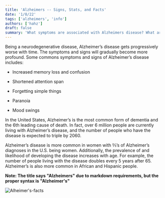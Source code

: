 ```yaml
---
title: 'Alzheimers -- Signs, Stats, and Facts'
date: '1/8/22'
tags: ['alzheimers', 'info']
authors: ['hahz']
draft: false
summary: 'What symptoms are associated with Alzheimers disease? What are some statistics to help understand the scope and pervasiveness of Alzheimers disease? What are some interesting facts about the disease? The following blog post will explore these questions and more.'
---
```

Being a neurodegenerative disease, Alzheimer’s disease gets progressively worse with time. The symptoms and signs will gradually become more profound. Some commons symptoms and signs of Alzheimer’s disease includes:

-   Increased memory loss and confusion
    
-   Shortened attention span
    
-   Forgetting simple things
    
-   Paranoia
    
-   Mood swings
    

In the United States, Alzheimer’s is the most common form of dementia and the 6th leading cause of death. In fact, over 6 million people are currently living with Alzheimer’s disease, and the number of people who have the disease is expected to triple by 2060.

Alzheimer’s disease is more common in women with ⅔’s of Alzheimer’s diagnoses in the U.S. being women. Additionally, the prevalence of and likelihood of developing the disease increases with age. For example, the number of people living with the disease doubles every 5 years after 65. Alzheimer’s is also more common in African and Hispanic people.

**Note: The title says "Alzheimers" due to markdown requirements, but the proper syntax is "Alzheimer's"**

![Alheimer's-facts](https://www.homeceuconnection.com/wp-content/uploads/2018/06/7-alzheimers-facts-HomeCEU.jpg)


